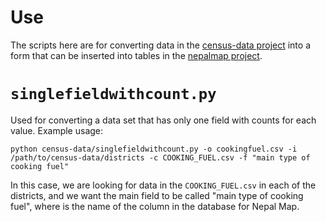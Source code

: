 # Use

The scripts here are for converting data in the [census-data project](https://github.com/Code4Nepal/census-data) into a form that can be inserted into tables in the [nepalmap project](https://github.com/Code4Nepal/nepalmap_app).

# `singlefieldwithcount.py`

Used for converting a data set that has only one field with counts for each value. Example usage:

`python census-data/singlefieldwithcount.py -o cookingfuel.csv -i /path/to/census-data/districts -c COOKING_FUEL.csv -f "main type of cooking fuel"`

In this case, we are looking for data in the `COOKING_FUEL.csv` in each of the districts, and we want the main field to be called "main type of cooking fuel", where is the name of the column in the database for Nepal Map.